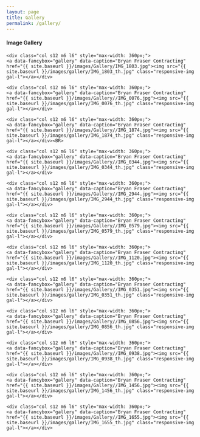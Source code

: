 ```yaml
---
layout: page
title: Gallery
permalink: /gallery/
---
```

<div class="row center-align container"><h4>Image Gallery</h4>

	<div class="col s12 m6 l6" style="max-width: 360px;">
	<a data-fancybox="gallery" data-caption="Bryan Fraser Contracting" href="{{ site.baseurl }}/images/Gallery/IMG_1803.jpg"><img src="{{ site.baseurl }}/images/gallery/IMG_1803_th.jpg" class="responsive-img gal-l"></a></div>

	<div class="col s12 m6 l6" style="max-width: 360px;">
	<a data-fancybox="gallery" data-caption="Bryan Fraser Contracting" href="{{ site.baseurl }}/images/Gallery//IMG_0076.jpg"><img src="{{ site.baseurl }}/images/gallery/IMG_0076_th.jpg" class="responsive-img gal-l"></a></div>

	<div class="col s12 m6 l6" style="max-width: 360px;">
	<a data-fancybox="gallery" data-caption="Bryan Fraser Contracting" href="{{ site.baseurl }}/images/Gallery//IMG_1874.jpg"><img src="{{ site.baseurl }}/images/gallery/IMG_1874_th.jpg" class="responsive-img gal-l"></a></div><BR>

	<div class="col s12 m6 l6" style="max-width: 360px;">
	<a data-fancybox="gallery" data-caption="Bryan Fraser Contracting" href="{{ site.baseurl }}/images/Gallery//IMG_0344.jpg"><img src="{{ site.baseurl }}/images/gallery/IMG_0344_th.jpg" class="responsive-img gal-l"></a></div>

	<div class="col s12 m6 l6" style="max-width: 360px;">
	<a data-fancybox="gallery" data-caption="Bryan Fraser Contracting" href="{{ site.baseurl }}/images/Gallery//IMG_2944.jpg"><img src="{{ site.baseurl }}/images/gallery/IMG_2944_th.jpg" class="responsive-img gal-l"></a></div>

	<div class="col s12 m6 l6" style="max-width: 360px;">
	<a data-fancybox="gallery" data-caption="Bryan Fraser Contracting" href="{{ site.baseurl }}/images/Gallery//IMG_0579.jpg"><img src="{{ site.baseurl }}/images/gallery/IMG_0579_th.jpg" class="responsive-img gal-l"></a></div>

	<div class="col s12 m6 l6" style="max-width: 360px;">
	<a data-fancybox="gallery" data-caption="Bryan Fraser Contracting" href="{{ site.baseurl }}/images/Gallery//IMG_1120.jpg"><img src="{{ site.baseurl }}/images/gallery/IMG_1120_th.jpg" class="responsive-img gal-l"></a></div>

	<div class="col s12 m6 l6" style="max-width: 360px;">
	<a data-fancybox="gallery" data-caption="Bryan Fraser Contracting" href="{{ site.baseurl }}/images/Gallery//IMG_0351.jpg"><img src="{{ site.baseurl }}/images/gallery/IMG_0351_th.jpg" class="responsive-img gal-l"></a></div>

	<div class="col s12 m6 l6" style="max-width: 360px;">
	<a data-fancybox="gallery" data-caption="Bryan Fraser Contracting" href="{{ site.baseurl }}/images/Gallery//IMG_0856.jpg"><img src="{{ site.baseurl }}/images/gallery/IMG_0856_th.jpg" class="responsive-img gal-l"></a></div>

	<div class="col s12 m6 l6" style="max-width: 360px;">
	<a data-fancybox="gallery" data-caption="Bryan Fraser Contracting" href="{{ site.baseurl }}/images/Gallery//IMG_0938.jpg"><img src="{{ site.baseurl }}/images/gallery/IMG_0938_th.jpg" class="responsive-img gal-l"></a></div>

	<div class="col s12 m6 l6" style="max-width: 360px;">
	<a data-fancybox="gallery" data-caption="Bryan Fraser Contracting" href="{{ site.baseurl }}/images/Gallery//IMG_1456.jpg"><img src="{{ site.baseurl }}/images/gallery/IMG_1456_th.jpg" class="responsive-img gal-l"></a></div>

	<div class="col s12 m6 l6" style="max-width: 360px;">
	<a data-fancybox="gallery" data-caption="Bryan Fraser Contracting" href="{{ site.baseurl }}/images/Gallery//IMG_1655.jpg"><img src="{{ site.baseurl }}/images/gallery/IMG_1655_th.jpg" class="responsive-img gal-l"></a></div>


</div>
<script src="//code.jquery.com/jquery-3.2.1.min.js"></script>
<script src="{{ site.baseurl }}/js/jquery.fancybox.min.js"></script>
